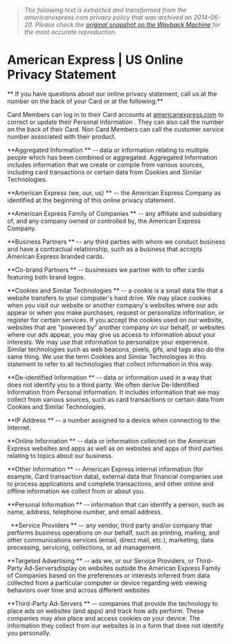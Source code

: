 > *The following text is extracted and transformed from the americanexpress.com privacy policy that was archived on 2014-06-20. Please check the [original snapshot on the Wayback Machine](https://web.archive.org/web/20140620070657id_/https%3A//www.americanexpress.com/us/content/legal-disclosures/online-privacy-statement.html%3Finav%3Dfooter_privacy_statement) for the most accurate reproduction.*

# American Express | US Online Privacy Statement

** If you have questions about our online privacy statement, call us at the number on the back of your Card or at the following:**

Card Members can log in to their Card accounts at [americanexpress.com](https://americanexpress.com/ "American Express") to correct or update their Personal Information . They can also call the number on the back of their Card. Non Card Members can call the customer service number associated with their product.

 **Aggregated Information ** \-- data or information relating to multiple people which has been combined or aggregated. Aggregated Information includes information that we create or compile from various sources, including card transactions or certain data from Cookies and Similar Technologies. 

**American Express (we, our, us) ** \-- the American Express Company as identified at the beginning of this online privacy statement. 

**American Express Family of Companies ** \-- any affiliate and subsidiary of, and any company owned or controlled by, the American Express Company. 

**Business Partners ** \-- any third parties with whom we conduct business and have a contractual relationship, such as a business that accepts American Express branded cards. 

**Co-brand Partners ** \-- businesses we partner with to offer cards featuring both brand logos. 

**Cookies and Similar Technologies ** \-- a cookie is a small data file that a website transfers to your computer's hard drive. We may place cookies when you visit our website or another company's websites where our ads appear or when you make purchases, request or personalize information, or register for certain services. If you accept the cookies used on our website, websites that are “powered by” another company on our behalf, or websites where our ads appear, you may give us access to information about your interests. We may use that information to personalize your experience. Similar technologies such as web beacons, pixels, gifs, and tags also do the same thing. We use the term Cookies and Similar Technologies in this statement to refer to all technologies that collect information in this way. 

**De-identified Information ** \-- data or information used in a way that does not identify you to a third party. We often derive De-Identified Information from Personal Information. It includes information that we may collect from various sources, such as card transactions or certain data from Cookies and Similar Technologies. 

**IP Address ** \-- a number assigned to a device when connecting to the Internet. 

**Online Information ** \-- data or information collected on the American Express websites and apps as well as on websites and apps of third parties relating to topics about our business. 

**Other Information ** \-- American Express internal information (for example, Card transaction data), external data that financial companies use to process applications and complete transactions, and other online and offline information we collect from or about you. 

**Personal Information ** \-- information that can identify a person, such as name, address, telephone number, and email address.  

  **Service Providers ** \-- any vendor, third party and/or company that performs business operations on our behalf, such as printing, mailing, and other communications services (email, direct mail, etc.), marketing, data processing, servicing, collections, or ad management. 

**Targeted Advertising ** \-- ads we, or our Service Providers, or Third-Party Ad-Serversdisplay on websites outside the American Express Family of Companies based on the preferences or interests inferred from data collected from a particular computer or device regarding web viewing behaviors over time and across different websites 

**Third-Party Ad-Servers ** \-- companies that provide the technology to place ads on websites (and apps) and track how ads perform. These companies may also place and access cookies on your device. The information they collect from our websites is in a form that does not identify you personally. 
